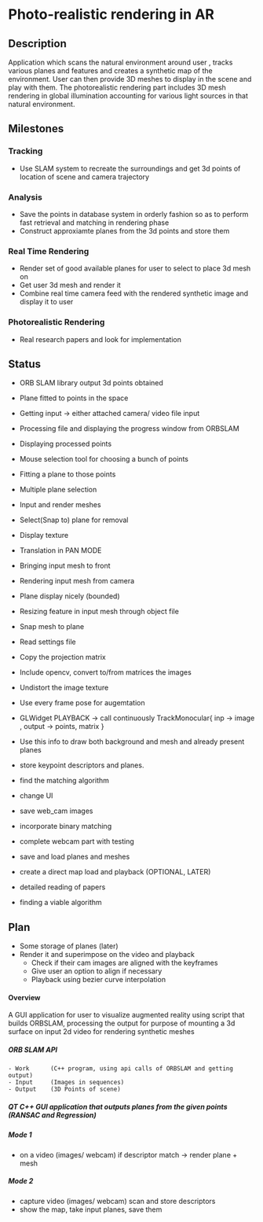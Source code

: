 # Photo-realistic rendering in AR

## Description
Application which scans the natural environment around user , tracks various planes and features and creates a synthetic map of the environment. User can then provide 3D meshes to display in the scene and play with them.
The photorealistic rendering part includes 3D mesh rendering in global illumination accounting for various light sources in that natural environment.

## Milestones

### Tracking
- Use SLAM system to recreate the surroundings and get 3d points of location of scene and camera trajectory

### Analysis
- Save the points in database system in orderly fashion so as to perform fast retrieval and matching in rendering phase
- Construct approxiamte planes from the 3d points and store them

### Real Time Rendering 
- Render set of good available planes for user to select to place 3d mesh on
- Get user 3d mesh and render it
- Combine real time camera feed with the rendered synthetic image and display it to user

### Photorealistic Rendering
- Real research papers and look for implementation

## Status
- ORB SLAM library output 3d points obtained
- Plane fitted to points in the space
- Getting input -> either attached camera/ video file input
- Processing file and displaying the progress window from ORBSLAM
- Displaying processed points
- Mouse selection tool for choosing a bunch of points
- Fitting a plane to those points
- Multiple plane selection
- Input and render meshes
- Select(Snap to) plane for removal
- Display texture
- Translation in PAN MODE
- Bringing input mesh to front
- Rendering input mesh from camera 
- Plane display nicely (bounded)
- Resizing feature in input mesh through object file
- Snap mesh to plane
- Read settings file
- Copy the projection matrix
- Include opencv, convert to/from matrices the images
- Undistort the image texture
- Use every frame pose for augemtation
- GLWidget PLAYBACK -> call continuously TrackMonocular{ inp -> image , output -> points, matrix }
- Use this info to draw both background and mesh and already present planes
- store keypoint descriptors and planes.
- find the matching algorithm 
- change UI 
- save web_cam images
- incorporate binary matching
- complete webcam part with testing
- save and load planes and meshes

- create a direct map load and playback (OPTIONAL, LATER)
 
- detailed reading of papers
- finding a viable algorithm


## Plan
- Some storage of planes (later)
- Render it and superimpose on the video and playback
	- Check if their cam images are aligned with the keyframes
	- Give user an option to align if necessary
	- Playback using bezier curve interpolation
	

#### Overview
A GUI application for user to visualize augmented reality using script that builds ORBSLAM, processing the output for purpose of mounting a 3d surface on input 2d video for rendering synthetic meshes

##### ORB SLAM API 
	- Work 		(C++ program, using api calls of ORBSLAM and getting output)
	- Input		(Images in sequences)
	- Output 	(3D Points of scene)

##### QT C++ GUI application that outputs planes from the given points (RANSAC and Regression)

##### Mode 1
- on a video (images/ webcam) if descriptor match -> render plane + mesh

##### Mode 2
- capture video (images/ webcam) scan and store descriptors
- show the map, take input planes, save them 











